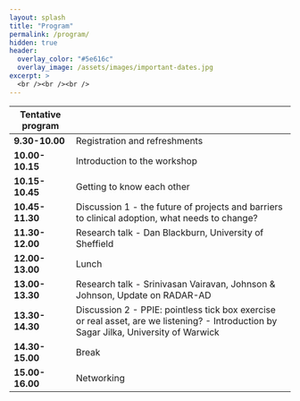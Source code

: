 ```yaml
---
layout: splash
title: "Program"
permalink: /program/
hidden: true
header:
  overlay_color: "#5e616c"
  overlay_image: /assets/images/important-dates.jpg
excerpt: >
  <br /><br /><br />
---
```



| Tentative program                                       |                                            |
| ------------------------------------------- | ------------------------------------------ |
| **9.30-10.00**   | Registration and refreshments   |
| **10.00-10.15**  | Introduction to the workshop   |
| **10.15-10.45**  | Getting to know each other         |
| **10.45-11.30**  | Discussion 1 - the future of projects and barriers to clinical adoption, what needs to change?|
| **11.30-12.00**  | Research talk - Dan Blackburn, University of Sheffield  |
| **12.00-13.00**  | Lunch                  |
| **13.00-13.30**  | Research talk - Srinivasan Vairavan, Johnson & Johnson, Update on RADAR-AD                |
| **13.30-14.30**  | Discussion 2 - PPIE: pointless tick box exercise or real asset, are we listening?  - Introduction by Sagar Jilka, University of Warwick               |
| **14.30-15.00** | Break                |
| **15.00-16.00** | Networking               |
